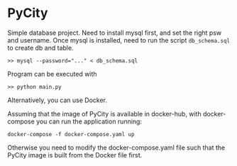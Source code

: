 # PyCity

Simple database project.
Need to install mysql first, and set the right psw and username.
Once mysql is installed, need to run the script `db_schema.sql` to create db and table.

`>> mysql --password="..." < db_schema.sql`

Program can be executed with 

`>> python main.py`


Alternatively, you can use Docker. 

Assuming that the image of PyCity is available in docker-hub, with docker-compose you can run the application running:

`docker-compose -f docker-compose.yaml up`

Otherwise you need to modify the docker-compose.yaml file such that the PyCity image is built from the Docker file first.



